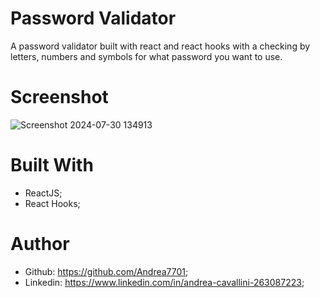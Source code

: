 # Password Validator

A password validator built with react and react hooks with a checking by letters, numbers and symbols for what password you want to use.

# Screenshot 

![Screenshot 2024-07-30 134913](https://github.com/user-attachments/assets/b882e0b8-2011-4da9-89b9-62a6f436ee5f)

# Built With 
 - ReactJS;
 - React Hooks;


# Author
 - Github: https://github.com/Andrea7701;
 - Linkedin: https://www.linkedin.com/in/andrea-cavallini-263087223;
